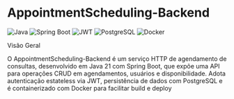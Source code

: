 ﻿# AppointmentScheduling-Backend
![Java](https://img.shields.io/badge/Java-21-blue) 
![Spring Boot](https://img.shields.io/badge/Spring%20Boot-green) 
![JWT](https://img.shields.io/badge/JWT-auth-orange) 
![PostgreSQL](https://img.shields.io/badge/PostgreSQL-14-blue)
![Docker](https://img.shields.io/badge/Docker-container-blue)

Visão Geral

O AppointmentScheduling-Backend é um serviço HTTP de agendamento de consultas, desenvolvido em Java 21 com Spring Boot, que expõe uma API para operações CRUD em agendamentos, usuários e disponibilidade. Adota autenticação estateless via JWT, persistência de dados com PostgreSQL e é containerizado com Docker para facilitar build e deploy
